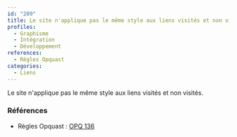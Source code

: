 ```yaml
---
id: "209"
title: Le site n'applique pas le même style aux liens visités et non visités.
profiles:
  - Graphisme
  - Intégration
  - Développement
references:
  - Règles Opquast
categories:
  - Liens
---
```


Le site n'applique pas le même style aux liens visités et non visités.

### Références

*   Règles Opquast : [OPQ 136](https://checklists.opquast.com/fr/assurance-qualite-web/le-site-napplique-pas-le-meme-style-aux-liens-visites-et-non-visites)
